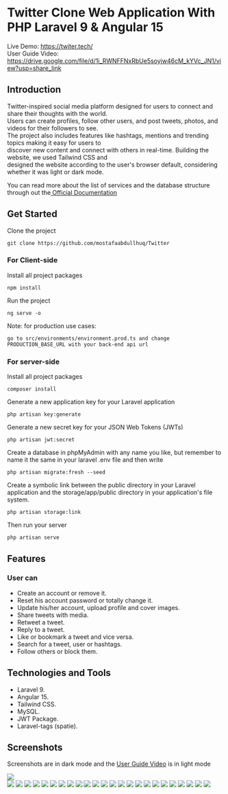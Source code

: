 <p align="center">
 <h1>Twitter Clone Web Application With PHP Laravel 9 & Angular 15
 </h1>
</p>

Live Demo: https://twiter.tech/ </br>
User Guide Video: https://drive.google.com/file/d/1i_RWNFFNxRbUe5soyjw46cM_kYVc_JN1/view?usp=share_link


## Introduction

Twitter-inspired social media platform designed for users to connect and share their thoughts with the world.</br>
Users can create profiles, follow other users, and post tweets, photos, and videos for their followers to see.</br>
The project also includes features like hashtags, mentions and trending topics making it easy for users to</br>
discover new content and connect with others in real-time. Building the website, we used Tailwind CSS and</br>
designed the website according to the user's browser default, considering whether it was light or dark mode.</br>

You can read more about the list of services and the database structure through out the<a href="https://github.com/mostafaabdullhuq/Twitter/blob/main/Twitter%20Clone%20Documentation.pdf"> Official Documentation</a>

## Get Started

Clone the project

```
git clone https://github.com/mostafaabdullhuq/Twitter
```

### For Client-side

Install all project packages

```
npm install
```

Run the project

```
ng serve -o
```

Note: for production use cases:

```
go to src/environments/environment.prod.ts and change PRODUCTION_BASE_URL with your back-end api url

```

### For server-side

Install all project packages

```
composer install
```

Generate a new application key for your Laravel application

```
php artisan key:generate
```

Generate a new secret key for your JSON Web Tokens (JWTs)

```
php artisan jwt:secret
```

Create a database in phpMyAdmin with any name you like, but remember to name it the same in your laravel .env file and then write

```
php artisan migrate:fresh --seed
```

Create a symbolic link between the public directory in your Laravel application and the storage/app/public directory in your application's file system.

```
php artisan storage:link
```

Then run your server

```
php artisan serve
```

## Features

### User can

<ul>
 <li>	Create an account or remove it.</li>
 <li>Reset his account password or totally change it.</li>
<li>	Update his/her account, upload profile and cover images.</li>
<li> Share tweets with media.</li>
<li>	Retweet a tweet.</li>
<li>	Reply to a tweet.</li>
<li>	Like or bookmark a tweet and vice versa.</li>
<li> Search for a tweet, user or hashtags. </li>
<li>	Follow others or block them.</li>
</ul>

## Technologies and Tools

<ul>
  <li> Laravel 9.</li>
  <li> Angular 15.</li>
  <li> Tailwind CSS.</li>
  <li>	MySQL.</li>
  <li>	JWT Package.</li>
  <li>	Laravel-tags (spatie).</li>
</ul>

## Screenshots

Screenshots are in dark mode and the <a href="https://drive.google.com/file/d/1i_RWNFFNxRbUe5soyjw46cM_kYVc_JN1/view?usp=share_link" >User Guide Video</a> is in light mode

<div>
<img src = "https://user-images.githubusercontent.com/117679026/223306023-1613b5fc-9b3b-467b-8fcd-37b472636677.jpeg" />
</div> 
<img src= "https://user-images.githubusercontent.com/117679026/223306622-bc9f7c20-3fe7-4a38-972d-b9ace3ab7208.jpeg" />
<img src="https://user-images.githubusercontent.com/117679026/223306712-c1280698-e2f9-4541-b858-c23827aed833.jpeg" />
<img src="https://user-images.githubusercontent.com/117679026/223306780-48470b04-c6c6-484a-8ae4-9c19dd23ec9e.jpeg" />
<img src="https://user-images.githubusercontent.com/117679026/223306896-954f7a8a-296d-43ac-a5d5-8243ed56f0ae.jpeg" />
<img src="https://user-images.githubusercontent.com/117679026/223307001-9a20c664-3866-4a82-b42d-74860b5806d0.jpeg" />
<img src="https://user-images.githubusercontent.com/117679026/223307159-376a87a8-693f-4fb2-93af-39c035c99ccd.jpeg" />
<img src="https://user-images.githubusercontent.com/117679026/223307143-11bafb76-86eb-4dc6-a45d-f9c3131dbefb.jpeg" />
<img src="https://user-images.githubusercontent.com/117679026/223307260-eacbc80e-d2ef-4b33-8ec8-892faede7b81.jpeg" />
<img src="https://user-images.githubusercontent.com/117679026/223307522-66e2ac65-2fc4-43f8-ae24-92629ff5f032.jpeg" />
<img src="https://user-images.githubusercontent.com/117679026/223307603-ce3b2841-3508-4c5f-81a4-d17f7cce2f2c.jpeg" />
<img src="https://user-images.githubusercontent.com/117679026/223307695-47072aaf-fc32-4780-bde6-02643fc3f524.jpeg" />
<img src="https://user-images.githubusercontent.com/117679026/223307791-59b28521-a24c-46f5-b1c2-490629d60475.jpeg" />
<img src="https://user-images.githubusercontent.com/117679026/223307877-8fdeb1da-35e5-4a97-aed6-34b79824a74d.jpeg" />
<img src="https://user-images.githubusercontent.com/117679026/223307986-bbf2ebb5-500c-4ec4-8d80-defe4151ba4b.jpeg" />
<img src="https://user-images.githubusercontent.com/117679026/223307963-d0100406-e2f3-4cdd-8329-d57e266c6c6b.jpeg" />
<img src="https://user-images.githubusercontent.com/117679026/223308449-53775dab-e70e-4693-9020-67f01d641004.jpeg" />
<img src="https://user-images.githubusercontent.com/117679026/223308570-0afec021-04e0-4bae-bec6-1645adfc9d82.jpeg" />
<img src="https://user-images.githubusercontent.com/117679026/223308720-38c3bd75-9738-40a1-adbf-c341f99424b6.jpeg" />
<img src="https://user-images.githubusercontent.com/117679026/223308815-77d1f9da-2fd3-4a5d-92bd-00d0aea82974.jpeg" />
<img src="https://user-images.githubusercontent.com/117679026/223308923-0dc60956-e1ea-43f8-9a0e-627e72db7cc3.jpeg" />
<img src="https://user-images.githubusercontent.com/117679026/223309035-f982a967-cf5a-4ef0-9078-c4fb9c6b36d2.jpeg" />
<img src="https://user-images.githubusercontent.com/117679026/223309143-fd20b6c3-dae5-45d3-8b57-4fb1cd4c378b.jpeg" />
<img src="https://user-images.githubusercontent.com/117679026/223309236-6b0baaa4-29e5-4ec4-a57d-ab7bfeff9e70.jpeg" />
<img src="https://user-images.githubusercontent.com/117679026/223309345-362a2fe5-4fc4-4b34-9e5f-b3fc805a9321.jpeg" />
